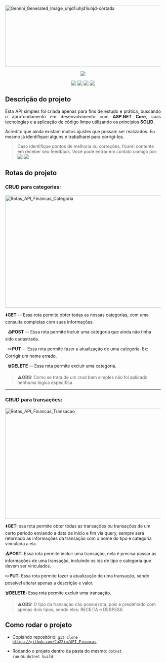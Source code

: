 
<img width="1100" height="200" alt="Gemini_Generated_Image_uhjd1iuhjd1iuhjd-cortada" src="https://github.com/user-attachments/assets/e8b40f27-3aad-422d-920c-55b2b02f375f" />


<p align="center">
<img loading="lazy" src="http://img.shields.io/static/v1?label=STATUS&message=EM%20DESENVOLVIMENTO&color=GREEN&style=for-the-badge"/>
</p>
<p align="center">
  <img src="https://img.shields.io/badge/.NET-8.0-green"/>
  <img src="https://img.shields.io/badge/ASP.NET-Framework-blue"/>
  <img src="https://img.shields.io/badge/Entity-Framework-blue"/>
  <img src="https://img.shields.io/badge/SqLite-SQL-blue"/>
</p>

<h2>Descrição do projeto</h2>

<p align="justify">
  Esta API simples foi criada apenas para fins de estudo e prática, buscando o aprofundamento em desenvolvimento com <b>ASP.NET Core</b>, suas tecnologias e a aplicação de código limpo utilizando os princípios <b>SOLID</b>.

  Acredito que ainda existam muitos ajustes que possam ser realizados. Eu mesmo já identifiquei alguns e trabalharei para corrigi-los.
</p>

> Caso identifique pontos de melhoria ou correções, ficarei contente em receber seu feedback. Você pode entrar em contato comigo por:<br>
  <a href="https://www.linkedin.com/in/cassio-bindaco" target="_blank" rel="noopener noreferrer"><img src="https://img.shields.io/badge/Linkedin-blue"/></a>
  <a href="mailto:bindaco77@gmail.com?subject=FeedBack%20de%20OAPI_Finanças" target="_blank" rel="noopener noreferrer"><img src="https://img.shields.io/badge/Gmail-red"/></a>

<h2>Rotas do projeto</h2>

<h3>CRUD para categorias:</h3>

<img width="1838" height="363" alt="Rotas_API_Financas_Categoria" src="https://github.com/user-attachments/assets/e6b2f303-8695-45e4-9078-8291068e423a" />

  ⬇️**GET** -- Essa rota permite obter todas as nossas categorias, com uma consulta completas com suas informações.

  📤**POST** -- Essa rota permite incluir uma categoria que ainda não tinha sido cadastrada.

  ✏️**PUT** -- Essa rota permite fazer a atualização de uma categoria. Ex: Corrigir um nome errado.

  🗑️**DELETE** -- Essa rota permite excluir uma categoria.

> ⚠️**OBS:** Como se trata de um crud bem simples não foi aplicado nenhuma lógica especifica.
  
<hr>

<h3>CRUD para transações:</h3>
<img width="1838" height="358" alt="Rotas_API_Financas_Transacao" src="https://github.com/user-attachments/assets/fb55e610-83ec-4788-8cc2-f3e80e34d8d5" />

⬇️**GET:** ssa rota permite obter todas as transações ou transações de um certo período enviando a data de início e fim via query, sempre será retornado as informações
da transação com o nome do tipo e categoria vinculada a ela.

📤**POST:** Essa rota permite incluir uma transação, nela é precisa passar as informações de uma transação, incluindo os ids de tipo e categoria que devem ser vinculados.

✏️**PUT:** Essa rota permite fazer a atualização de uma transação, sendo possível alterar apenas a descrição e valor.

🗑️**DELETE:** Essa rota permite excluir uma transação.

> ⚠️**OBS:** O tipo da transação não possui rota, pois é predefinido com apenas dois tipos, sendo eles: RECEITA e DESPESA

<h2>Como rodar o projeto</h2>

- Copiando repositório:
  <code>git clone https://github.com/Ca22io/API_Financas</code>
  
- Rodando o projeto dentro da pasta do mesmo:
  <code>dotnet run</code> ou <code>dotnet build</code>
